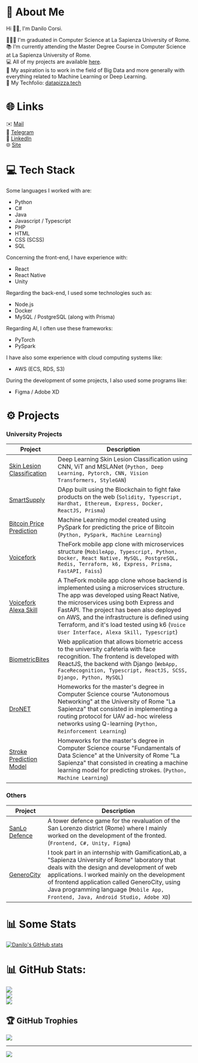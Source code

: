 # 💫 About Me
Hi 👋🏻, I'm Danilo Corsi.

👨🏻‍🎓 I'm graduated in Computer Science at La Sapienza University of Rome.<br>
📚 I’m currently attending the Master Degree Course in Computer Science at La Sapienza University of Rome.<br>
💻 All of my projects are available [here](https://github.com/CorsiDanilo?tab=repositories).<br>
🌱 My aspiration is to work in the field of Big Data and more generally with everything related to Machine Learning or Deep Learning.<br>
🍕 My Techfolio: [datapizza.tech](https://jobs.datapizza.tech/folio/danilocorsi866)<br>

# 🌐 Links
✉️ [Mail](mailto:danilo.corsi@outlook.it)<br>
💬 [Telegram](https://t.me/anomalyzedd)<br>
📃 [LinkedIn](https://www.linkedin.com/in/danilocorsi97/)<br>
🌐 [Site](https://linktr.ee/danilocorsi)<br>


# 💻 Tech Stack
Some languages I worked with are:

- Python
- C#
- Java
- Javascript / Typescript
- PHP
- HTML
- CSS (SCSS)
- SQL

Concerning the front-end, I have experience with:

- React
- React Native
- Unity

Regarding the back-end, I used some technologies such as:

- Node.js
- Docker
- MySQL / PostgreSQL (along with Prisma)

Regarding AI, I often use these frameworks:
- PyTorch
- PySpark

I have also some experience with cloud computing systems like:

- AWS (ECS, RDS, S3)

During the development of some projects, I also used some programs like:

- Figma / Adobe XD

# :gear: Projects
### University Projects
| Project                                                                                           | Description                                                                                                                                             |
| ------------------------------------------------------------------------------------------------- | ------------------------------------------------------------------------------------------------------------------------------------------------------- |
| [Skin Lesion Classification ](https://github.com/CorsiDanilo/skin-lesion-classification)                     | Deep Learning Skin Lesion Classification using CNN, ViT and MSLANet (``Python, Deep Learning, Pytorch, CNN, Vision Transformers, StyleGAN``)                                                                                                |
| [SmartSupply](https://github.com/CorsiDanilo/smartsupply)           | DApp built using the Blockchain to fight fake products on the web (``Solidity, Typescript, Hardhat, Ethereum, Express, Docker, ReactJS, Prisma``)                                                                                                 | 
| [Bitcoin Price Prediction](https://github.com/CorsiDanilo/bitcoin-price-prediction-with-pyspark)  | Machine Learning model created using PySpark for predicting the price of Bitcoin (``Python, PySpark, Machine Learning``)                                            |
| [Voicefork](https://github.com/CorsiDanilo/voicefork)                                             | TheFork mobile app clone with microservices structure (``MobileApp, Typescript, Python, Docker, React Native, MySQL, PostgreSQL, Redis, Terraform, k6, Express, Prisma, FastAPI, Faiss``)       |
| [Voicefork Alexa Skill](https://github.com/CorsiDanilo/voicefork-alexa-skill)                     | A TheFork mobile app clone whose backend is implemented using a microservices structure. The app was developed using React Native, the microservices using both Express and FastAPI. The project has been also deployed on AWS, and the infrastructure is defined using Terraform, and it's load tested using k6 (``Voice User Interface, Alexa Skill, Typescript``)                          |
| [BiometricBites](https://github.com/CorsiDanilo/BiometricBites)                                   | Web application that allows biometric access to the university cafeteria with face recognition. The frontend is developed with ReactJS, the backend with Django (``WebApp, FaceRecognition, Typescript, ReactJS, SCSS, Django, Python, MySQL``)                                       |
| [DroNET](https://github.com/CorsiDanilo/dronet)                                    | Homeworks for the master's degree in Computer Science course "Autonomous Networking" at the University of Rome "La Sapienza" that consisted in implementing a routing protocol for UAV ad-hoc wireless networks using Q-learning (``Python, Reinforcement Learning``)                                    |
| [Stroke Prediction Model](https://github.com/CorsiDanilo/fundamentals-of-data-science-homework-and-project)            | Homeworks for the master's degree in Computer Science course "Fundamentals of Data Science" at the University of Rome "La Sapienza" that consisted in creating a machine learning model for predicting strokes. (``Python, Machine Learning``)                                                                                |

### Others
| Project                                      | Description                                                                                                                                                                                                           |
| -------------------------------------------- | --------------------------------------------------------------------------------------------------------------------------------------------------------------------------------------------------------------------- |
| [SanLo Defence](https://sanloproject.it/)    | A tower defence game for the revaluation of the San Lorenzo district (Rome) where I mainly worked on the development of the fronted. (``Frontend, C#, Unity, Figma``)                                                                     |
| [GeneroCity](https://www.generocity.it/)     | I took part in an internship with GamificationLab, a "Sapienza University of Rome" laboratory that deals with the design and development of web applications. I worked mainly on the development of frontend application called GeneroCity, using Java programming language (``Mobile App, Frontend, Java, Android Studio, Adobe XD``)  |

# :bar_chart: Some Stats
[![Danilo's GitHub stats](https://github-readme-stats.vercel.app/api?username=CorsiDanilo)](https://github.com/anuraghazra/github-readme-stats)

# 📊 GitHub Stats:
![](https://github-readme-stats.vercel.app/api?username=CorsiDanilo&theme=nord&hide_border=true&include_all_commits=true&count_private=true)<br/>
![](https://github-readme-streak-stats.herokuapp.com/?user=CorsiDanilo&theme=nord&hide_border=true)<br/>
![](https://github-readme-stats.vercel.app/api/top-langs/?username=CorsiDanilo&theme=nord&hide_border=true&include_all_commits=true&count_private=true&layout=compact)

## 🏆 GitHub Trophies
![](https://github-profile-trophy.vercel.app/?username=CorsiDanilo&theme=nord&no-frame=true&no-bg=false&margin-w=4)

---
[![](https://visitcount.itsvg.in/api?id=CorsiDanilo&label=Profile%20Views&color=0&icon=0&pretty=false)](https://visitcount.itsvg.in)
